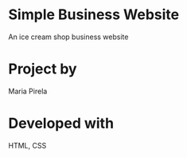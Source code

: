 #  Simple Business Website
An ice cream shop business website


# Project by
Maria Pirela


# Developed with
HTML, CSS
